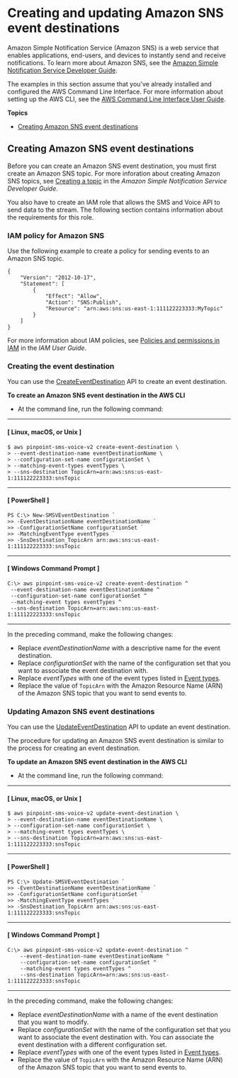 # Creating and updating Amazon SNS event destinations<a name="sms-voice-v2-event-destinations-sns"></a>

Amazon Simple Notification Service \(Amazon SNS\) is a web service that enables applications, end\-users, and devices to instantly send and receive notifications\. To learn more about Amazon SNS, see the [Amazon Simple Notification Service Developer Guide](https://docs.aws.amazon.com/sns/latest/dg/)\.

The examples in this section assume that you've already installed and configured the AWS Command Line Interface\. For more information about setting up the AWS CLI, see the [AWS Command Line Interface User Guide](https://docs.aws.amazon.com/cli/latest/userguide/)\.

**Topics**
+ [Creating Amazon SNS event destinations](#sms-voice-v2-event-destinations-sns-creating)

## Creating Amazon SNS event destinations<a name="sms-voice-v2-event-destinations-sns-creating"></a>

Before you can create an Amazon SNS event destination, you must first create an Amazon SNS topic\. For more inforation about creating Amazon SNS topics, see [Creating a topic](https://docs.aws.amazon.com/sns/latest/dg/sns-create-topic.html) in the *Amazon Simple Notification Service Developer Guide*\.

You also have to create an IAM role that allows the SMS and Voice API to send data to the stream\. The following section contains information about the requirements for this role\.

### IAM policy for Amazon SNS<a name="sms-voice-v2-event-destinations-sns-creating-role"></a>

Use the following example to create a policy for sending events to an Amazon SNS topic\.

```
{
    "Version": "2012-10-17",
    "Statement": [
        {
            "Effect": "Allow",
            "Action": "SNS:Publish",
            "Resource": "arn:aws:sns:us-east-1:111122223333:MyTopic"
        }
    ]
}
```

For more information about IAM policies, see [Policies and permissions in IAM](/IAM/latest/UserGuide/access_policies.html) in the *IAM User Guide*\.

### Creating the event destination<a name="sms-voice-v2-event-destinations-sns-creating-cli"></a>

You can use the [CreateEventDestination](https://docs.aws.amazon.com/pinpoint/latest/apireference_smsvoicev2/API_CreateEventDestination.html) API to create an event destination\.

**To create an Amazon SNS event destination in the AWS CLI**
+ At the command line, run the following command:

------
#### [ Linux, macOS, or Unix ]

  ```
  $ aws pinpoint-sms-voice-v2 create-event-destination \
  > --event-destination-name eventDestinationName \
  > --configuration-set-name configurationSet \
  > --matching-event-types eventTypes \
  > --sns-destination TopicArn=arn:aws:sns:us-east-1:111122223333:snsTopic
  ```

------
#### [ PowerShell ]

  ```
  PS C:\> New-SMSVEventDestination `
  >> -EventDestinationName eventDestinationName `
  >> -ConfigurationSetName configurationSet `
  >> -MatchingEventType eventTypes `
  >> -SnsDestination_TopicArn arn:aws:sns:us-east-1:111122223333:snsTopic
  ```

------
#### [ Windows Command Prompt ]

  ```
  C:\> aws pinpoint-sms-voice-v2 create-event-destination ^
   --event-destination-name eventDestinationName ^
   --configuration-set-name configurationSet ^
   --matching-event types eventTypes ^
   --sns-destination TopicArn=arn:aws:sns:us-east-1:111122223333:snsTopic
  ```

------

  In the preceding command, make the following changes:
  + Replace *eventDestinationName* with a descriptive name for the event destination\.
  + Replace *configurationSet* with the name of the configuration set that you want to associate the event destination with\.
  + Replace *eventTypes* with one of the event types listed in [Event types](sms-voice-v2-event-destinations-types.md)\.
  + Replace the value of `TopicArn` with the Amazon Resource Name \(ARN\) of the Amazon SNS topic that you want to send events to\.

### Updating Amazon SNS event destinations<a name="sms-voice-v2-event-destinations-sns-updating"></a>

You can use the [UpdateEventDestination](https://docs.aws.amazon.com/pinpoint/latest/apireference_smsvoicev2/API_UpdateEventDestination.html) API to update an event destination\.

The procedure for updating an Amazon SNS event destination is similar to the process for creating an event destination\.

**To update an Amazon SNS event destination in the AWS CLI**
+ At the command line, run the following command:

------
#### [ Linux, macOS, or Unix ]

  ```
  $ aws pinpoint-sms-voice-v2 update-event-destination \
  > --event-destination-name eventDestinationName \
  > --configuration-set-name configurationSet \
  > --matching-event types eventTypes \
  > --sns-destination TopicArn=arn:aws:sns:us-east-1:111122223333:snsTopic
  ```

------
#### [ PowerShell ]

  ```
  PS C:\> Update-SMSVEventDestination `
  >> -EventDestinationName eventDestinationName `
  >> -ConfigurationSetName configurationSet `
  >> -MatchingEventType eventTypes `
  >> -SnsDestination_TopicArn arn:aws:sns:us-east-1:111122223333:snsTopic
  ```

------
#### [ Windows Command Prompt ]

  ```
  C:\> aws pinpoint-sms-voice-v2 update-event-destination ^
      --event-destination-name eventDestinationName ^
      --configuration-set-name configurationSet ^
      --matching-event types eventTypes ^
      --sns-destination TopicArn=arn:aws:sns:us-east-1:111122223333:snsTopic
  ```

------

  In the preceding command, make the following changes:
  + Replace *eventDestinationName* with a name of the event destination that you want to modify\.
  + Replace *configurationSet* with the name of the configuration set that you want to associate the event destination with\. You can associate the event destination with a different configuration set\.
  + Replace *eventTypes* with one of the event types listed in [Event types](sms-voice-v2-event-destinations-types.md)\.
  + Replace the value of `TopicArn` with the Amazon Resource Name \(ARN\) of the Amazon SNS topic that you want to send events to\.
